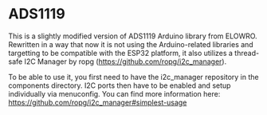 # ADS1119

This is a slightly modified version of ADS1119 Arduino library from ELOWRO. Rewritten in a way that now it is not using the Arduino-related libraries and targetting to be compatible with the ESP32 platform, it also utilizes a thread-safe I2C Manager by ropg (https://github.com/ropg/i2c_manager).

To be able to use it, you first need to have the i2c_manager repository in the components directory. I2C ports then have to be enabled and setup individually via menuconfig. You can find more information here: https://github.com/ropg/i2c_manager#simplest-usage
